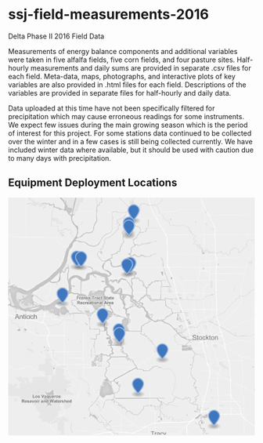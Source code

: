 # ssj-field-measurements-2016
Delta Phase II 2016 Field Data

Measurements of energy balance components and additional variables were taken in five alfalfa fields, five corn fields, and four pasture sites. Half-hourly measurements and daily sums are provided in separate .csv files for each field. Meta-data, maps, photographs, and interactive plots of key variables are also provided in .html files for each field. Descriptions of the variables are provided in separate files for half-hourly and daily data.  

Data uploaded at this time have not been specifically filtered for precipitation which may cause erroneous readings for some instruments. We expect few issues during the main growing season which is the period of interest for this project. For some stations data continued to be collected over the winter and in a few cases is still being collected currently.  We have included winter data where available, but it should be used with caution due to many days with precipitation.

## Equipment Deployment Locations

[<img src="https://github.com/ssj-delta-cu/ssj-field-measurements-2016/blob/spatial/locations/src/geojson_snap.png">](https://github.com/ssj-delta-cu/ssj-field-measurements-2016/blob/spatial/locations/FieldEquipment_2016.geojson)
